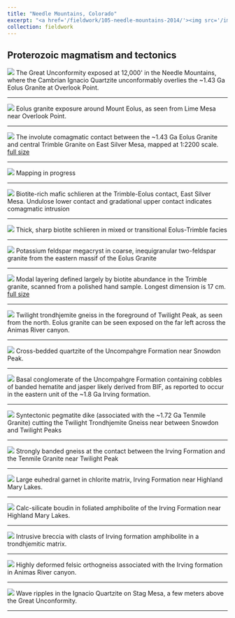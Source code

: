 ```yaml
---
title: "Needle Mountains, Colorado"
excerpt: "<a href='/fieldwork/105-needle-mountains-2014/'><img src='/images/EaMapSmall.jpg'></a>"
collection: fieldwork
---
```

Proterozoic magmatism and tectonics
---

<a href='/images/Eolus1.jpg'><img src='/images/Eolus1.jpg'></a>
The Great Unconformity exposed at 12,000' in the Needle Mountains, where the Cambrian Ignacio Quartzite unconformably overlies the ~1.43 Ga Eolus Granite at Overlook Point.

---

<a href='/images/Eolus2.jpg'><img src='/images/Eolus2.jpg'></a>
Eolus granite exposure around Mount Eolus, as seen from Lime Mesa near Overlook Point.

---

<a href='/images/EaMapSmall.jpg'><img src='/images/EaMapSmall.jpg'></a> 
The involute comagmatic contact between the ~1.43 Ga Eolus Granite and central Trimble Granite on East Silver Mesa, mapped at 1:2200 scale. <a href='/images/EaMap.jpg'>full size</a> 

---

<a href='/images/Mapping.jpg'><img src='/images/Mapping.jpg'></a> 
Mapping in progress

---

<a href='/images/TrimbleEolus.jpg'><img src='/images/TrimbleEolus.jpg'></a> 
Biotite-rich mafic schlieren at the Trimble-Eolus contact, East Silver Mesa. Undulose lower contact and gradational upper contact indicates comagmatic intrusion

---

<a href='/images/TrimbleSchlieren.jpg'><img src='/images/TrimbleSchlieren.jpg'></a> 
Thick, sharp biotite schlieren in mixed or transitional Eolus-Trimble facies

---

<a href='/images/EEolus.jpg'><img src='/images/EEolus.jpg'></a> 
Potassium feldspar megacryst in coarse, inequigranular two-feldspar granite from the eastern massif of the Eolus Granite

---

<a href='/images/TrimbleModalLayeringSmall.jpg'><img src='/images/TrimbleModalLayeringSmall.jpg'></a> 
Modal layering defined largely by biotite abundance in the Trimble granite, scanned from a polished hand sample. Longest dimension is 17 cm. <a href='/images/TrimbleModalLayering.jpg'>full size</a> 

---

<a href='/images/Twilight1.jpg'><img src='/images/Twilight1.jpg'></a>
Twilight trondhjemite gneiss in the foreground of Twilight Peak, as seen from the north. Eolus granite can be seen exposed on the far left across the Animas River canyon.

---

<a href='/images/UncompaghreCrossbeds.jpg'><img src='/images/UncompaghreCrossbeds.jpg'></a>
Cross-bedded quartzite of the Uncompahgre Formation near Snowdon Peak.

---

<a href='/images/UncompaghreBIF.jpg'><img src='/images/UncompaghreBIF.jpg'></a>
 Basal conglomerate of the Uncompahgre Formation containing cobbles of banded hematite and jasper likely derived from BIF, as reported to occur in the eastern unit of the ~1.8 Ga Irving formation.
  
---

<a href='/images/SnowdonPegmatite.jpg'><img src='/images/SnowdonPegmatite.jpg'></a>
Syntectonic pegmatite dike (associated with the ~1.72 Ga Tenmile Granite) cutting the Twilight Trondhjemite Gneiss near between Snowdon and Twilight Peaks
  
---

<a href='/images/IrvingBandedGneiss.jpg'><img src='/images/IrvingBandedGneiss.jpg'></a>
Strongly banded gneiss at the contact between the Irving Formation and the Tenmile Granite near Twilight Peak
  
---

<a href='/images/IrvingGarnet.jpg'><img src='/images/IrvingGarnet.jpg'></a>
Large euhedral garnet in chlorite matrix, Irving Formation near Highland Mary Lakes.
  
---

<a href='/images/IrvingBoudin.jpg'><img src='/images/IrvingBoudin.jpg'></a>
Calc-silicate boudin in foliated amphibolite of the Irving Formation near Highland Mary Lakes.
  
---

<a href='/images/IrvingIntrusiveBreccia.jpg'><img src='/images/IrvingIntrusiveBreccia.jpg'></a>
Intrusive breccia with clasts of Irving formation amphibolite in a trondhjemitic matrix.
  
---

<a href='/images/IrvingFelsicGneiss.jpg'><img src='/images/IrvingFelsicGneiss.jpg'></a>
Highly deformed felsic orthogneiss associated with the Irving formation in Animas River canyon. 
  
---

<a href='/images/IgnacioRippleStriation.jpg'><img src='/images/IgnacioRippleStriation.jpg'></a>
Wave ripples in the Ignacio Quartzite on Stag Mesa, a few meters above the Great Unconformity.
 
---